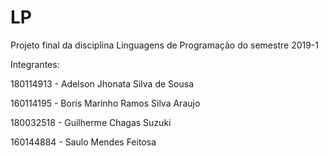 # LP
Projeto final da disciplina Linguagens de Programação do semestre 2019-1

Integrantes:

180114913 - Adelson Jhonata Silva de Sousa

160114195 - Boris Marinho Ramos Silva Araujo

180032518 - Guilherme Chagas Suzuki

160144884 - Saulo Mendes Feitosa
